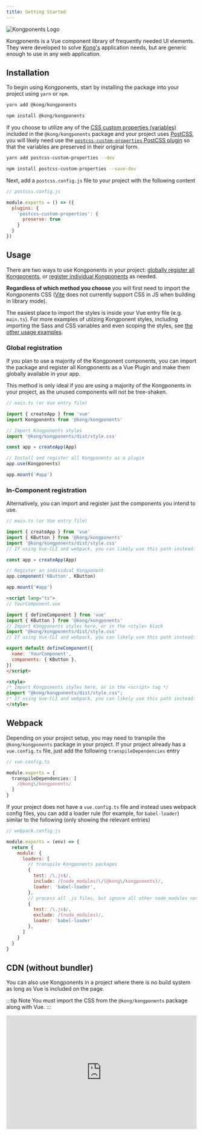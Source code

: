 ```yaml
---
title: Getting Started
---
```


![Kongponents Logo](/img/kongponents-logo.jpg)

Kongponents is a Vue component library of frequently needed UI elements. They were developed to solve [Kong's](https://konghq.com) application needs, but are generic enough to use in any web application.

## Installation

To begin using Kongponents, start by installing the package into your project using `yarn` or `npm`.

<CodeGroup>
  <CodeGroupItem title="yarn" active>

  ```sh
  yarn add @kong/kongponents
  ```

  </CodeGroupItem>

  <CodeGroupItem title="npm">

  ```sh
  npm install @kong/kongponents
  ```

  </CodeGroupItem>
</CodeGroup>

If you choose to utilize any of the [CSS custom properties (variables)](https://developer.mozilla.org/en-US/docs/Web/CSS/Using_CSS_custom_properties) included in the `@kong/kongponents` package and your project uses [PostCSS](https://postcss.org/), you will likely need use the [`postcss-custom-properties` PostCSS plugin](https://github.com/postcss/postcss-custom-properties) so that the variables are preserved in their original form.

<CodeGroup>
  <CodeGroupItem title="yarn" active>

  ```sh
  yarn add postcss-custom-properties --dev
  ```

  </CodeGroupItem>

  <CodeGroupItem title="npm">

  ```sh
  npm install postcss-custom-properties --save-dev
  ```

  </CodeGroupItem>
</CodeGroup>

Next, add a `postcss.config.js` file to your project with the following content

```js
// postcss.config.js

module.exports = () => ({
  plugins: {
    'postcss-custom-properties': {
      preserve: true
    }
  }
})
```

## Usage

There are two ways to use Kongponents in your project: [globally register all Kongponents](#global-registration), or [register individual Kongponents](#in-component-registration) as needed.

**Regardless of which method you choose** you will first need to import the Kongponents CSS ([Vite](https://vitejs.dev/guide/build.html#library-mode) does not currently support CSS in JS when building in library mode).

The easiest place to import the styles is inside your Vue entry file (e.g. `main.ts`). For more examples of utilzing Kongponent styles, including importing the Sass and CSS variables and even scoping the styles, see [the other usage examples](/guide/styles/standalone-usage.html#css-and-sass-variables).

### Global registration

If you plan to use a majority of the Kongponent components, you can import the package and register all Kongponents as a Vue Plugin and make them globally available in your app.

This method is only ideal if you are using a majority of the Kongponents in your project, as the unused components will not be tree-shaken.

```ts
// main.ts (or Vue entry file)

import { createApp } from 'vue'
import Kongponents from '@kong/kongponents'

// Import Kongponents styles
import '@kong/kongponents/dist/style.css'

const app = createApp(App)

// Install and register all Kongponents as a plugin
app.use(Kongponents)

app.mount('#app')
```

### In-Component registration

Alternatively, you can import and register just the components you intend to use.

<CodeGroup>
  <CodeGroupItem title="Global Registration" active>

  ```ts
  // main.ts (or Vue entry file)

  import { createApp } from 'vue'
  import { KButton } from '@kong/kongponents'
  import '@kong/kongponents/dist/style.css'
  // If using Vue-CLI and webpack, you can likely use this path instead: import '~@kong/kongponents/dist/style.css'

  const app = createApp(App)

  // Register an individual Kongponent
  app.component('KButton', KButton)

  app.mount('#app')
  ```

  </CodeGroupItem>

  <CodeGroupItem title="In-Component Registration">

  ```html
  <script lang="ts">
  // YourComponent.vue

  import { defineComponent } from 'vue'
  import { KButton } from '@kong/kongponents'
  // Import Kongponents styles here, or in the <style> block
  import '@kong/kongponents/dist/style.css'
  // If using Vue-CLI and webpack, you can likely use this path instead: import '~@kong/kongponents/dist/style.css'

  export default defineComponent({
    name: 'YourComponent',
    components: { KButton },
  })
  </script>

  <style>
  /* Import Kongponents styles here, or in the <script> tag */
  @import "@kong/kongponents/dist/style.css";
  /* If using Vue-CLI and webpack, you can likely use this path instead: import '~@kong/kongponents/dist/style.css' */
  </style>
  ```

  </CodeGroupItem>
</CodeGroup>

## Webpack

Depending on your project setup, you may need to transpile the `@kong/kongponents` package in your project. If your project already has a `vue.config.ts` file, just add the following `transpileDependencies` entry

```ts
// vue.config.ts

module.exports = {
  transpileDependencies: [
    /@kong\/kongponents/
  ]
}
```

If your project does not have a `vue.config.ts` file and instead uses webpack config files, you can add a loader rule (for example, for `babel-loader`) similar to the following (only showing the relevant entries)

```js
// webpack.config.js

module.exports = (env) => {
  return {
    module: {
      loaders: [
        // transpile Kongponents packages
        {
          test: /\.js$/,
          include: /(node_modules)\/(@kong\/kongponents)/,
          loader: 'babel-loader',
        },
        // process all .js files, but ignore all other node_modules not listed above
        {
          test: /\.js$/,
          exclude: /(node_modules)/,
          loader: 'babel-loader'
        },
      ]
    }
  }
}
```

## CDN (without bundler)

You can also use Kongponents in a project where there is no build system as long as Vue is included on the page.

:::tip Note
You must import the CSS from the `@kong/kongponents` package along with Vue.
:::

<iframe width="100%" height="300" style="width: 100%;" scrolling="no" title="Kongponents for Vue" src="https://codepen.io/adamdehaven/embed/KKowxVQ?default-tab=html%2Cresult" frameborder="no" loading="lazy" allowtransparency="true" allowfullscreen="true">
  See the Pen <a href="https://codepen.io/adamdehaven/pen/KKowxVQ">
  Kongponents for Vue</a> by Kong, Inc.
  on <a href="https://codepen.io">CodePen</a>.
</iframe>
